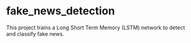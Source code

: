 # fake_news_detection
This project trains a Long Short Term Memory (LSTM) network to detect and classify fake news.
